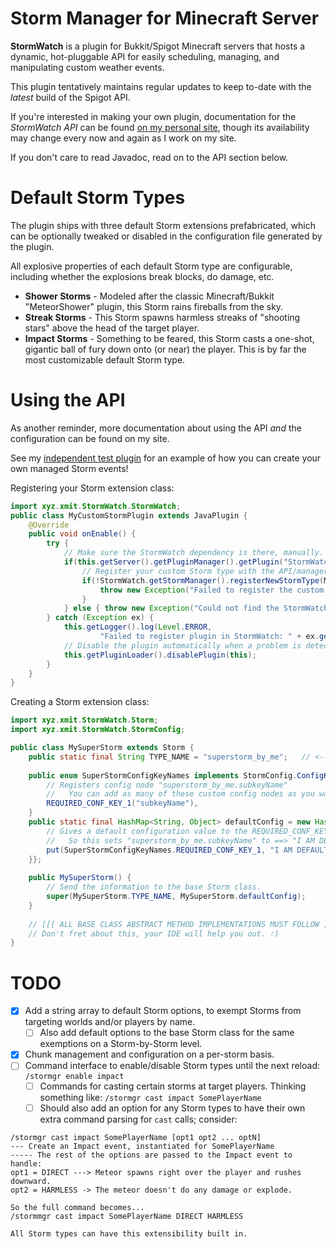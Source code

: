 # Storm Manager for Minecraft Server
**StormWatch** is a plugin for Bukkit/Spigot Minecraft servers that hosts a dynamic, hot-pluggable API for
easily scheduling, managing, and manipulating custom weather events.

This plugin tentatively maintains regular updates to keep to-date with the _latest_ build of the Spigot API.

If you're interested in making your own plugin, documentation for the _StormWatch API_ can be found [on my personal site](https://xmit.xyz/spigot/StormWatch/manual.html),
though its availability may change every now and again as I work on my site.

If you don't care to read Javadoc, read on to the API section below.

# Default Storm Types
The plugin ships with three default Storm extensions prefabricated, which can be optionally tweaked or disabled in
the configuration file generated by the plugin.

All explosive properties of each default Storm type are configurable, including whether the explosions break blocks, do damage, etc.

- **Shower Storms** - Modeled after the classic Minecraft/Bukkit "MeteorShower" plugin, this Storm rains fireballs from the sky.
- **Streak Storms** - This Storm spawns harmless streaks of "shooting stars" above the head of the target player.
- **Impact Storms** - Something to be feared, this Storm casts a one-shot, gigantic ball of fury down onto (or near) the player. 
  This is by far the most customizable default Storm type.


# Using the API
As another reminder, more documentation about using the API _and_ the configuration can be found on my site.

See my [independent test plugin](https://github.com/NotsoanoNimus/Darude-Sandstorm-Test) for an example of how you can create your own managed Storm events!

Registering your Storm extension class:
```java
import xyz.xmit.StormWatch.StormWatch;
public class MyCustomStormPlugin extends JavaPlugin {
    @Override
    public void onEnable() {
        try {
            // Make sure the StormWatch dependency is there, manually.
            if(this.getServer().getPluginManager().getPlugin("StormWatch") != null) {
                // Register your custom Storm type with the API/manager plugin.
                if(!StormWatch.getStormManager().registerNewStormType(MySuperStorm.class)) {
                    throw new Exception("Failed to register the custom Storm type.");  
                }
            } else { throw new Exception("Could not find the StormWatch plugin."); }
        } catch (Exception ex) {
            this.getLogger().log(Level.ERROR,
                    "Failed to register plugin in StormWatch: " + ex.getMessage());
            // Disable the plugin automatically when a problem is detected.
            this.getPluginLoader().disablePlugin(this);
        }
    }
}
```

Creating a Storm extension class:
```java
import xyz.xmit.StormWatch.Storm;
import xyz.xmit.StormWatch.StormConfig;

public class MySuperStorm extends Storm {
    public static final String TYPE_NAME = "superstorm_by_me";   // <-- Must be GLOBALLY UNIQUE
    
    public enum SuperStormConfigKeyNames implements StormConfig.ConfigKeySet {
        // Registers config node "superstorm_by_me.subkeyName"
        //   You can add as many of these custom config nodes as you want.
        REQUIRED_CONF_KEY_1("subkeyName"),
    }
    public static final HashMap<String, Object> defaultConfig = new HashMap<>() {{
        // Gives a default configuration value to the REQUIRED_CONF_KEY_1 tag above.
        //   So this sets "superstorm_by_me.subkeyName" to ==> "I AM DEFAULT" in the StormWatch config.yml
        put(SuperStormConfigKeyNames.REQUIRED_CONF_KEY_1, "I AM DEFAULT");
    }};
    
    public MySuperStorm() {
        // Send the information to the base Storm class.
        super(MySuperStorm.TYPE_NAME, MySuperStorm.defaultConfig);
    }
    
    // [[[ ALL BASE CLASS ABSTRACT METHOD IMPLEMENTATIONS MUST FOLLOW ]]]
    // Don't fret about this, your IDE will help you out. :)
}
```

# TODO
- [X] Add a string array to default Storm options, to exempt Storms from targeting worlds and/or players by name.
  - [ ] Also add default options to the base Storm class for the same exemptions on a Storm-by-Storm level.
- [X] Chunk management and configuration on a per-storm basis.
- [ ] Command interface to enable/disable Storm types until the next reload: `/stormgr enable impact`
  - [ ] Commands for casting certain storms at target players. Thinking something like: `/stormgr cast impact SomePlayerName`
  - [ ] Should also add an option for any Storm types to have their own extra command parsing for `cast` calls; consider:
```
/stormgr cast impact SomePlayerName [opt1 opt2 ... optN]
--- Create an Impact event, instantiated for SomePlayerName
----- The rest of the options are passed to the Impact event to handle:
opt1 = DIRECT ---> Meteor spawns right over the player and rushes downward. 
opt2 = HARMLESS -> The meteor doesn't do any damage or explode.

So the full command becomes...
/stormmgr cast impact SomePlayerName DIRECT HARMLESS

All Storm types can have this extensibility built in.
```